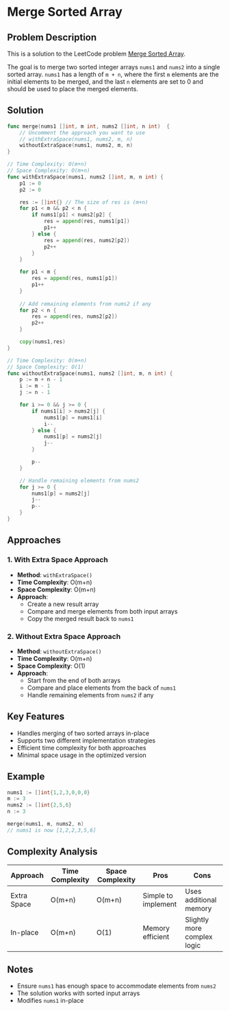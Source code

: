 # Merge Sorted Array

## Problem Description

This is a solution to the LeetCode problem [Merge Sorted Array](https://leetcode.com/problems/merge-sorted-array/).

The goal is to merge two sorted integer arrays `nums1` and `nums2` into a single sorted array. `nums1` has a length of `m + n`, where the first `m` elements are the initial elements to be merged, and the last `n` elements are set to 0 and should be used to place the merged elements.

## Solution

```go
func merge(nums1 []int, m int, nums2 []int, n int)  {
    // Uncomment the approach you want to use
    // withExtraSpace(nums1, nums2, m, n)
    withoutExtraSpace(nums1, nums2, m, n)
}

// Time Complexity: O(m+n)
// Space Complexity: O(m+n)
func withExtraSpace(nums1, nums2 []int, m, n int) {
    p1 := 0
    p2 := 0

    res := []int{} // The size of res is (m+n)
    for p1 < m && p2 < n {
        if nums1[p1] < nums2[p2] {
            res = append(res, nums1[p1])
            p1++
        } else {
            res = append(res, nums2[p2])
            p2++
        }
    }

    for p1 < m {
        res = append(res, nums1[p1])
        p1++
    }
    
    // Add remaining elements from nums2 if any
    for p2 < n {
        res = append(res, nums2[p2])
        p2++
    }

    copy(nums1,res)    
}

// Time Complexity: O(m+n)
// Space Complexity: O(1)
func withoutExtraSpace(nums1, nums2 []int, m, n int) {
    p := m + n - 1
    i := m - 1
    j := n - 1

    for i >= 0 && j >= 0 {
        if nums1[i] > nums2[j] {
            nums1[p] = nums1[i]
            i--
        } else {
            nums1[p] = nums2[j]
            j--
        }

        p--
    }

    // Handle remaining elements from nums2
    for j >= 0 {
        nums1[p] = nums2[j]
        j--
        p--
    }
}
```

## Approaches

### 1. With Extra Space Approach
- **Method**: `withExtraSpace()`
- **Time Complexity**: O(m+n)
- **Space Complexity**: O(m+n)
- **Approach**: 
  - Create a new result array
  - Compare and merge elements from both input arrays
  - Copy the merged result back to `nums1`

### 2. Without Extra Space Approach
- **Method**: `withoutExtraSpace()`
- **Time Complexity**: O(m+n)
- **Space Complexity**: O(1)
- **Approach**:
  - Start from the end of both arrays
  - Compare and place elements from the back of `nums1`
  - Handle remaining elements from `nums2` if any

## Key Features

- Handles merging of two sorted arrays in-place
- Supports two different implementation strategies
- Efficient time complexity for both approaches
- Minimal space usage in the optimized version

## Example

```go
nums1 := []int{1,2,3,0,0,0}
m := 3
nums2 := []int{2,5,6}
n := 3

merge(nums1, m, nums2, n)
// nums1 is now [1,2,2,3,5,6]
```

## Complexity Analysis

| Approach | Time Complexity | Space Complexity | Pros | Cons |
|----------|-----------------|------------------|------|------|
| Extra Space | O(m+n) | O(m+n) | Simple to implement | Uses additional memory |
| In-place | O(m+n) | O(1) | Memory efficient | Slightly more complex logic |

## Notes
- Ensure `nums1` has enough space to accommodate elements from `nums2`
- The solution works with sorted input arrays
- Modifies `nums1` in-place
